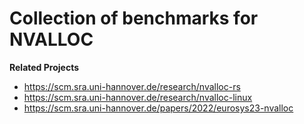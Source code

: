 # Collection of benchmarks for NVALLOC

**Related Projects**
- https://scm.sra.uni-hannover.de/research/nvalloc-rs
- https://scm.sra.uni-hannover.de/research/nvalloc-linux
- https://scm.sra.uni-hannover.de/papers/2022/eurosys23-nvalloc
